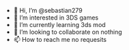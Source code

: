 - 👋 Hi, I’m @sebastian279
- 👀 I’m interested in 3DS games
- 🌱 I’m currently learning 3ds mod
- 💞️ I’m looking to collaborate on nothing
- 📫 How to reach me no requesits

<!---
sebastian279/sebastian279 is a ✨ special ✨ repository because its `README.md` (this file) appears on your GitHub profile.
You can click the Preview link to take a look at your changes.
--->
